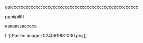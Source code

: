 
ouicccccccccccccccccccccccccccccccccccccccccccccccccccc


pppiipitttt


aaaaaaaaacaca


I ![[Pasted image 20240619181030.png]]